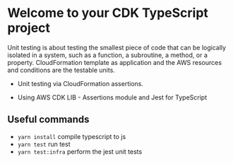 # Welcome to your CDK TypeScript project

Unit testing is about testing the smallest piece of code that can be logically isolated in a system, such as a function, a subroutine, a method, or a property. CloudFormation template as application and the AWS resources and conditions are the testable units.

 - Unit testing via CloudFormation assertions. 

 - Using AWS CDK LIB - Assertions module and Jest for TypeScript 


## Useful commands

* `yarn install`       compile typescript to js
* `yarn test`          run test
* `yarn test:infra`    perform the jest unit tests